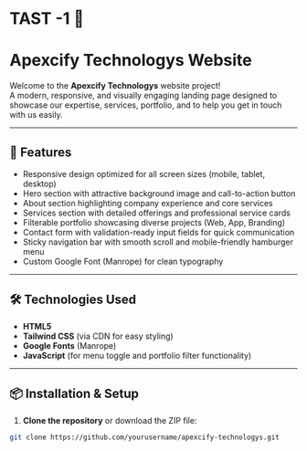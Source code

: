 # TAST -1 🌟
# Apexcify Technologys Website

Welcome to the  **Apexcify Technologys** website project!  
A modern, responsive, and visually engaging landing page designed to showcase our expertise, services, portfolio, and to help you get in touch with us easily.

---

## 🚀 Features

- Responsive design optimized for all screen sizes (mobile, tablet, desktop)  
- Hero section with attractive background image and call-to-action button  
- About section highlighting company experience and core services  
- Services section with detailed offerings and professional service cards  
- Filterable portfolio showcasing diverse projects (Web, App, Branding)  
- Contact form with validation-ready input fields for quick communication  
- Sticky navigation bar with smooth scroll and mobile-friendly hamburger menu   
- Custom Google Font (Manrope) for clean typography  

---

## 🛠️ Technologies Used

- **HTML5**  
- **Tailwind CSS** (via CDN for easy styling)  
- **Google Fonts** (Manrope)  
- **JavaScript** (for menu toggle and portfolio filter functionality)  

---

## 📦 Installation & Setup

1. **Clone the repository** or download the ZIP file:

```bash
git clone https://github.com/yourusername/apexcify-technologys.git
